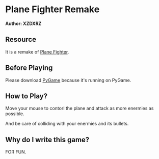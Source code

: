 # Plane Fighter Remake

**Author: XZDXRZ**

## Resource

It is a remake of [Plane Fighter](https://github.com/XZDXRZ/Plane-Fighter).

## Before Playing

Please download [PyGame](https://www.pygame.org/) because it's running on PyGame.

## How to Play?

Move your mouse to contorl the plane and attack as more enermies as possible.

And be care of colliding with your enermies and its bullets.

## Why do I write this game?

FOR FUN.